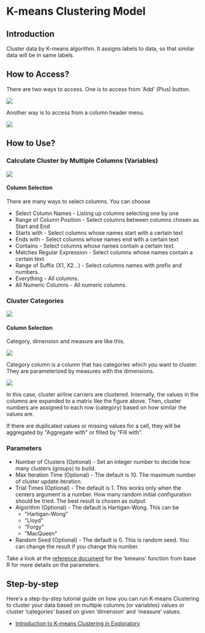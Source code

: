 # K-means Clustering Model

## Introduction

Cluster data by K-means algorithm. It assigns labels to data, so that similar data will be in same labels.

## How to Access?

There are two ways to access. One is to access from 'Add' (Plus) button.

![](images/kmeans_from_add.png)

Another way is to access from a column header menu.

![](images/kmeans_from_col.png)

## How to Use?

### Calculate Cluster by Multiple Columns (Variables)

![](images/kmeans_cols.png)

#### Column Selection

There are many ways to select columns. You can choose
* Select Column Names - Listing up columns selecting one by one
* Range of Column Position - Select columns between columns chosen as Start and End
* Starts with - Select columns whose names start with a certain text
* Ends with - Select columns whose names end with a certain text
* Contains - Select columns whose names contain a certain text.
* Matches Regular Expression - Select columns whose names contain a certain text.
* Range of Suffix (X1, X2...) - Select columns names with prefix and numbers.
* Everything - All columns.
* All Numeric Columns - All numeric columns.

### Cluster Categories

![](images/kmeans_skv.png)

#### Column Selection

Category, dimension and measure are like this.

![](images/skv_origin.png)

Category column is a column that has categories which you want to cluster. They are parameterized by measures with the dimensions.

![](images/skv_expand.png)

In this case, cluster airline carriers are clustered. Internally, the values in the columns are expanded to a matrix like the figure above. Then, cluster numbers are assigned to each row (category) based on how similar the values are.

If there are duplicated values or missing values for a cell, they will be aggregated by "Aggregate with" or filled by "Fill with".

### Parameters

* Number of Clusters (Optional) - Set an integer number to decide how many clusters (groups) to build.
* Max Iteration Time (Optional) - The default is 10. The maximum number of cluster update iteration.
* Trial Times (Optional) - The default is 1. This works only when the centers argument is a number. How many random initial configuration should be tried. The best result is chosen as output.
* Algorithm (Optional) - The default is Hartigan-Wong. This can be
  * "Hartigan-Wong"
  * "Lloyd"
  * "Forgy"
  * "MacQueen"
* Random Seed (Optional) - The default is 0. This is random seed. You can change the result if you change this number.

Take a look at the [reference document](https://stat.ethz.ch/R-manual/R-devel/library/stats/html/kmeans.html) for the 'kmeans' function from base R for more details on the parameters.

## Step-by-step

Here's a step-by-step tutorial guide on how you can run K-means Clustering to cluster your data based on multiple columns (or variables) values or cluster ‘categories’ based on given ‘dimension’ and ‘measure’ values.

* [Introduction to K-means Clustering in Exploratory](https://blog.exploratory.io/introduction-to-k-means-clustering-in-exploratory-8352650f1185)

